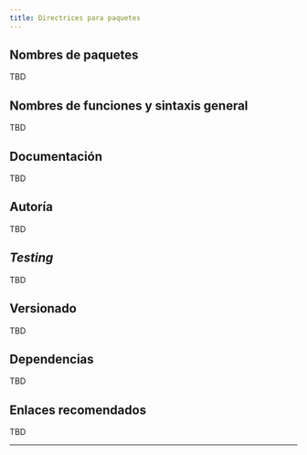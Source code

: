 ```yaml
---
title: Directrices para paquetes
---
```


## Nombres de paquetes

TBD

## Nombres de funciones y sintaxis general

TBD

## Documentación

TBD

## Autoría

TBD

## _Testing_

TBD

## Versionado

TBD

## Dependencias

TBD

## Enlaces recomendados

TBD

---
